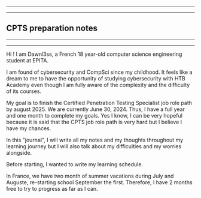 --------------------------------------------
--------------------------------------------
## CPTS preparation notes

--------------------------------------------
--------------------------------------------

Hi ! I am Dawnl3ss, a French 18 year-old computer science engineering student at EPITA.

I am found of cybersecurity and CompSci since my childhood. It feels like a dream to me to have the opportunity of studying cybersecurity with HTB Academy even though I am fully aware of the complexity and the difficulty of its courses.

My goal is to finish the Certified Penetration Testing Specialist job role path by august 2025. We are currently June 30, 2024. Thus, I have a full year and one month to complete my goals. Yes I know, I can be very hopeful because it is said that the CPTS job role path is very hard but I believe I have my chances.

In this "journal", I will write all my notes and my thoughts throughout my learning journey but I will also talk about my difficulties and my worries alongside.

Before starting, I wanted to write my learning schedule.

In France, we have two month of summer vacations during July and Auguste, re-starting school September the first. Therefore, I have 2 months free to try to progress as far as I can. 
